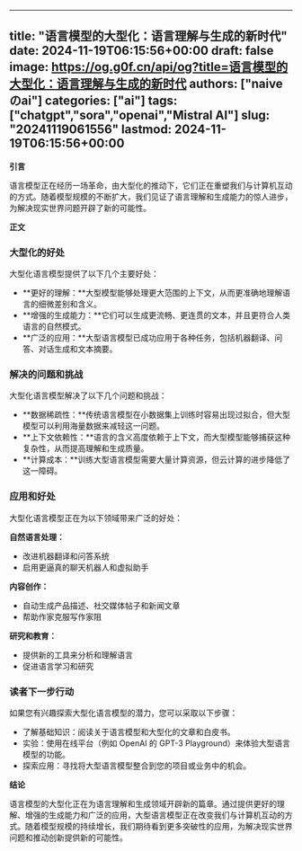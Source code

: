 
---
title: "语言模型的大型化：语言理解与生成的新时代"
date: 2024-11-19T06:15:56+00:00
draft: false
image: https://og.g0f.cn/api/og?title=语言模型的大型化：语言理解与生成的新时代
authors: ["naiveのai"]
categories: ["ai"]
tags: ["chatgpt","sora","openai","Mistral AI"]
slug: "20241119061556"
lastmod: 2024-11-19T06:15:56+00:00
---
**引言**

语言模型正在经历一场革命，由大型化的推动下，它们正在重塑我们与计算机互动的方式。随着模型规模的不断扩大，我们见证了语言理解和生成能力的惊人进步，为解决现实世界问题开辟了新的可能性。

**正文**

### 大型化的好处

大型化语言模型提供了以下几个主要好处：

- **更好的理解：**大型模型能够处理更大范围的上下文，从而更准确地理解语言的细微差别和含义。
- **增强的生成能力：**它们可以生成更流畅、更连贯的文本，并且更符合人类语言的自然模式。
- **广泛的应用：**大型语言模型已成功应用于各种任务，包括机器翻译、问答、对话生成和文本摘要。

### 解决的问题和挑战

大型化语言模型解决了以下几个问题和挑战：

- **数据稀疏性：**传统语言模型在小数据集上训练时容易出现过拟合，但大型模型可以利用海量数据来减轻这一问题。
- **上下文依赖性：**语言的含义高度依赖于上下文，而大型模型能够捕获这种复杂性，从而提高理解和生成质量。
- **计算成本：**训练大型语言模型需要大量计算资源，但云计算的进步降低了这一障碍。

### 应用和好处

大型化语言模型正在为以下领域带来广泛的好处：

**自然语言处理：**
- 改进机器翻译和问答系统
- 启用更逼真的聊天机器人和虚拟助手

**内容创作：**
- 自动生成产品描述、社交媒体帖子和新闻文章
- 帮助作家克服写作家阻

**研究和教育：**
- 提供新的工具来分析和理解语言
- 促进语言学习和研究

### 读者下一步行动

如果您有兴趣探索大型化语言模型的潜力，您可以采取以下步骤：

- 了解基础知识：阅读关于语言模型和大型化的文章和白皮书。
- 实验：使用在线平台（例如 OpenAI 的 GPT-3 Playground）来体验大型语言模型的功能。
- 探索应用：寻找将大型语言模型整合到您的项目或业务中的机会。

**结论**

语言模型的大型化正在为语言理解和生成领域开辟新的篇章。通过提供更好的理解、增强的生成能力和广泛的应用，大型语言模型正在改变我们与计算机互动的方式。随着模型规模的持续增长，我们期待看到更多突破性的应用，为解决现实世界问题和推动创新提供新的可能性。